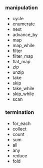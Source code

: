### manipulation

- cycle
- enumerate
- next
- advance_by
- map
- map_while
- filter
- filter_map
- flat_map
- zip
- unzip
- take
- skip
- take_while
- skip_while
- scan

### termination

- for_each
- collect
- count
- sum
- all
- any
- reduce
- fold
